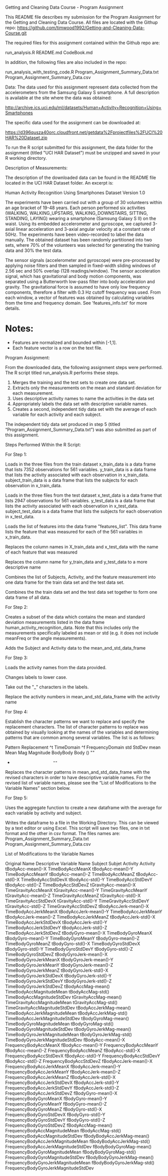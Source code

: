Getting and Cleaning Data Course - Program Assignment

This README file describes my submission for the Program Assignment for the Getting and Cleaning Data Course.  All files are located with the Githup repo:
https://github.com/timwood1992/Getting-and-Cleaning-Data-Course.git

The required files for this assignment contained within the Github repo are:

run_analysis.R
README.md
CodeBook.md

In addition, the following files are also included in the repo:

run_analysis_with_testing_code.R
Program_Assignment_Summary_Data.txt
Program_Assignment_Summary_Data.csv


Data:
The data used for this assignment represent data collected from the accelerometers from the Samsung Galaxy S smartphone. A full description is available at the site where the data was obtained: 

http://archive.ics.uci.edu/ml/datasets/Human+Activity+Recognition+Using+Smartphones 

The specific data used for the assignment can be downloaded at: 

https://d396qusza40orc.cloudfront.net/getdata%2Fprojectfiles%2FUCI%20HAR%20Dataset.zip

To run the R script submitted for this assignment, the data folder for the assignment (titled "UCI HAR Dataset") must be unzipped and saved in your R working directory.


Description of Measurements:

The description of the downloaded data can be found in the README file located in the UCI HAR Dataset folder.  An excerpt is:

Human Activity Recognition Using Smartphones Dataset
Version 1.0

The experiments have been carried out with a group of 30 volunteers within an age bracket of 19-48 years. Each person performed six activities (WALKING, WALKING_UPSTAIRS, WALKING_DOWNSTAIRS, SITTING, STANDING, LAYING) wearing a smartphone (Samsung Galaxy S II) on the waist. Using its embedded accelerometer and gyroscope, we captured 3-axial linear acceleration and 3-axial angular velocity at a constant rate of 50Hz. The experiments have been video-recorded to label the data manually. The obtained dataset has been randomly partitioned into two sets, where 70% of the volunteers was selected for generating the training data and 30% the test data. 

The sensor signals (accelerometer and gyroscope) were pre-processed by applying noise filters and then sampled in fixed-width sliding windows of 2.56 sec and 50% overlap (128 readings/window). The sensor acceleration signal, which has gravitational and body motion components, was separated using a Butterworth low-pass filter into body acceleration and gravity. The gravitational force is assumed to have only low frequency components, therefore a filter with 0.3 Hz cutoff frequency was used. From each window, a vector of features was obtained by calculating variables from the time and frequency domain. See 'features_info.txt' for more details. 

Notes: 
======
- Features are normalized and bounded within [-1,1].
- Each feature vector is a row on the text file.


Program Assignment:

From the downloaded data, the following assignment steps were performed.  The R script titled run_analysis.R performs these steps.

1.  Merges the training and the test sets to create one data set.
2.  Extracts only the measurements on the mean and standard deviation for each measurement. 
3.  Uses descriptive activity names to name the activities in the data set
4.  Appropriately labels the data set with descriptive variable names. 
5.  Creates a second, independent tidy data set with the average of each variable for each activity and each subject.

The independent tidy data set produced in step 5 (titled “Program_Assignment_Summary_Data.txt”) was also submitted as part of this assignment.


Steps Performed Within the R Script:

For Step 1:

Loads in the three files from the train dataset
    x_train_data is a data frame that lists 7352 observations for 561 variables.
    y_train_data is a data frame that lists the activity associated with each observation in x_train_data.
    subject_train_data is a data frame that lists the subjects for each observation in x_train_data.

Loads in the three files from the test dataset
    x_test_data is a data frame that lists 2947 observations for 561 variables.
    y_test_data is a data frame that lists the activity associated with each observation in x_test_data.
    subject_test_data is a data frame that lists the subjects for each observation in x_test_data.

Loads the list of features into the data frame "features_list".  This data frame lists the feature that was measured for each of the 561 variables in x_train_data.

Replaces the column names in X_train_data and x_test_data with the name of each feature that was measured

Replaces the column name for y_train_data and y_test_data to a more descriptive name

Combines the list of Subjects, Activity, and the feature measurement into one data frame for the train data set and the test data set.

Combines the the train data set and the test data set together to form one data frame of all data.


For Step 2:

Creates a subset of the data which contains the mean and standard deviation measurements listed in the data frame human_activity_recognition_data.  Note that this includes only the measurements specifically labeled as mean or std (e.g. it does not include meanFreq or the angle measurements). 

Adds the Subject and Activity data to the mean_and_std_data_frame


For Step 3:

Loads the activity names from the data provided.

Changes labels to lower case.

Take out the "_" characters in the labels.

Replace the activity numbers in mean_and_std_data_frame with the activity name


For Step 4:

Establish the character patterns we want to replace and specify the replacement characters.  The list of character patterns to replace was obtained by visually looking at the names of the variables and determining patterns that are common among several variables.  The list is as follows:

Pattern               Replacement
^t                      TimeDomain
^f                      FrequencyDomain
std                     StdDev
mean                    Mean
Mag                     Magnitude
BodyBody                Body
()                      ""
-                       ""

Replaces the character patterns in mean_and_std_data_frame with the revised characters in order to have descriptive variable names.  For the revised list of variable names, please see the “List of Modifications to the Variable Names” section below.


For Step 5:

Uses the aggregate function to create a new dataframe with the average for each variable by activity and subject.

Writes the dataframe to a file in the Working Directory.  This can be viewed by a text editor or using Excel.  This script will save two files, one in txt format and the other in csv format.  The files names are:
Program_Assignment_Summary_Data.txt
Program_Assignment_Summary_Data.csv


List of Modifications to the Variable Names

Original Name                     Descriptive Variable Name
Subject                             Subjet
Activity                            Activity
tBodyAcc-mean()-X                   TimeBodyAccMeanX
tBodyAcc-mean()-Y                   TimeBodyAccMeanY
tBodyAcc-mean()-Z                   TimeBodyAccMeanZ
tBodyAcc-std()-X                    TimeBodyAccStdDevX
tBodyAcc-std()-Y                    TimeBodyAccStdDevY
tBodyAcc-std()-Z                    TimeBodyAccStdDevZ
tGravityAcc-mean()-X                TimeGravityAccMeanX
tGravityAcc-mean()-Y                TimeGravityAccMeanY
tGravityAcc-mean()-Z                TimeGravityAccMeanZ
tGravityAcc-std()-X                 TimeGravityAccStdDevX
tGravityAcc-std()-Y                 TimeGravityAccStdDevY
tGravityAcc-std()-Z                 TimeGravityAccStdDevZ
tBodyAccJerk-mean()-X               TimeBodyAccJerkMeanX
tBodyAccJerk-mean()-Y               TimeBodyAccJerkMeanY
tBodyAccJerk-mean()-Z               TimeBodyAccJerkMeanZ
tBodyAccJerk-std()-X                TimeBodyAccJerkStdDevX
tBodyAccJerk-std()-Y                TimeBodyAccJerkStdDevY
tBodyAccJerk-std()-Z                TimeBodyAccJerkStdDevZ
tBodyGyro-mean()-X                  TimeBodyGyroMeanX
tBodyGyro-mean()-Y                  TimeBodyGyroMeanY
tBodyGyro-mean()-Z                  TimeBodyGyroMeanZ
tBodyGyro-std()-X                   TimeBodyGyroStdDevX
tBodyGyro-std()-Y                   TimeBodyGyroStdDevY
tBodyGyro-std()-Z                   TimeBodyGyroStdDevZ
tBodyGyroJerk-mean()-X              TimeBodyGyroJerkMeanX
tBodyGyroJerk-mean()-Y              TimeBodyGyroJerkMeanY
tBodyGyroJerk-mean()-Z              TimeBodyGyroJerkMeanZ
tBodyGyroJerk-std()-X               TimeBodyGyroJerkStdDevX
tBodyGyroJerk-std()-Y               TimeBodyGyroJerkStdDevY
tBodyGyroJerk-std()-Z               TimeBodyGyroJerkStdDevZ
tBodyAccMag-mean()                  TimeBodyAccMagnitudeMean
tBodyAccMag-std()                   TimeBodyAccMagnitudeStdDev
tGravityAccMag-mean()               TimeGravityAccMagnitudeMean
tGravityAccMag-std()                TimeGravityAccMagnitudeStdDev
tBodyAccJerkMag-mean()              TimeBodyAccJerkMagnitudeMean
tBodyAccJerkMag-std()               TimeBodyAccJerkMagnitudeStdDev
tBodyGyroMag-mean()                 TimeBodyGyroMagnitudeMean
tBodyGyroMag-std()                  TimeBodyGyroMagnitudeStdDev
tBodyGyroJerkMag-mean()             TimeBodyGyroJerkMagnitudeMean
tBodyGyroJerkMag-std()              TimeBodyGyroJerkMagnitudeStdDev
fBodyAcc-mean()-X                   FrequencyBodyAccMeanX
fBodyAcc-mean()-Y                   FrequencyBodyAccMeanY
fBodyAcc-mean()-Z                   FrequencyBodyAccMeanZ
fBodyAcc-std()-X                    FrequencyBodyAccStdDevX
fBodyAcc-std()-Y                    FrequencyBodyAccStdDevY
fBodyAcc-std()-Z                    FrequencyBodyAccStdDevZ
fBodyAccJerk-mean()-X               FrequencyBodyAccJerkMeanX
fBodyAccJerk-mean()-Y               FrequencyBodyAccJerkMeanY
fBodyAccJerk-mean()-Z               FrequencyBodyAccJerkMeanZ
fBodyAccJerk-std()-X                FrequencyBodyAccJerkStdDevX
fBodyAccJerk-std()-Y                FrequencyBodyAccJerkStdDevY
fBodyAccJerk-std()-Z                FrequencyBodyAccJerkStdDevZ
fBodyGyro-mean()-X                  FrequencyBodyGyroMeanX
fBodyGyro-mean()-Y                  FrequencyBodyGyroMeanY
fBodyGyro-mean()-Z                  FrequencyBodyGyroMeanZ
fBodyGyro-std()-X                   FrequencyBodyGyroStdDevX
fBodyGyro-std()-Y                   FrequencyBodyGyroStdDevY
fBodyGyro-std()-Z                   FrequencyBodyGyroStdDevZ
fBodyAccMag-mean()                  FrequencyBodyAccMagnitudeMean
fBodyAccMag-std()                   FrequencyBodyAccMagnitudeStdDev
fBodyBodyAccJerkMag-mean()          FrequencyBodyAccJerkMagnitudeMean
fBodyBodyAccJerkMag-std()           FrequencyBodyAccJerkMagnitudeStdDev
fBodyBodyGyroMag-mean()             FrequencyBodyGyroMagnitudeMean
fBodyBodyGyroMag-std()              FrequencyBodyGyroMagnitudeStdDev
fBodyBodyGyroJerkMag-mean()         FrequencyBodyGyroJerkMagnitudeMean
fBodyBodyGyroJerkMag-std()          FrequencyBodyGyroJerkMagnitudeStdDev




